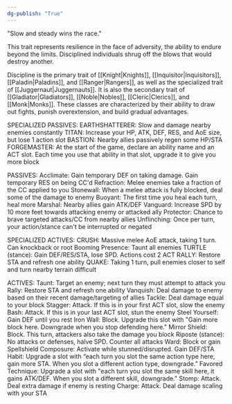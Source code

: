 ```yaml
---
dg-publish: "True"
---
```


"Slow and steady wins the race."

This trait represents resilience in the face of adversity, the ability to endure beyond the limits. Disciplined individuals shrug off the blows that would destroy another.

Discipline is the primary trait of [[Knight|Knights]], [[Inquisitor|Inquisitors]], [[Paladin|Paladins]], and [[Ranger|Rangers]], as well as the specialized trait of [[Juggernaut|Juggernauts]]. It is also the secondary trait of [[Gladiator|Gladiators]], [[Noble|Nobles]], [[Cleric|Clerics]], and [[Monk|Monks]]. These classes are characterized by their ability to draw out fights, punish overextension, and build gradual advantages.

SPECIALIZED PASSIVES:
EARTHSHATTERER: Slow and damage nearby enemies constantly
TITAN: Increase your HP, ATK, DEF, RES, and AoE size, but lose 1 action slot
BASTION: Nearby allies passively regen some HP/STA
FORGEMASTER: At the start of the game, declare an ability name and an ACT slot. Each time you use that ability in that slot, upgrade it to give you more block

PASSIVES:
Acclimate: Gain temporary DEF on taking damage. Gain temporary RES on being CC'd
Refraction: Melee enemies take a fraction of the CC applied to you
Stonewall: When a melee attack is fully blocked, deal some of the damage to enemy
Buoyant: The first time you heal each turn, heal more
Marshal: Nearby allies gain ATK/DEF
Vanguard: Increase SPD by 10 more feet towards attacking enemy or attacked ally
Protector: Chance to brave targeted attacks/CC from nearby allies
Unflinching: Once per turn, your action/stance can't be interrupted or negated

SPECIALIZED ACTIVES:
CRUSH: Massive melee AoE attack, taking 1 turn. Can knockback or root
Booming Presence: Taunt all enemies
TURTLE (stance): Gain DEF/RES/STA, lose SPD. Actions cost 2 ACT
RALLY: Restore STA and refresh one ability
QUAKE: Taking 1 turn, pull enemies closer to self and turn nearby terrain difficult

ACTIVES:
Taunt: Target an enemy; next turn they must attempt to attack you
Rally: Restore STA and refresh one ability
Vanquish: Deal damage to enemy based on their recent damage/targeting of allies
Tackle: Deal damage equal to your block
Stagger: Attack. If this is in your first ACT slot, slow the enemy
Bash: Attack. If this is in your last ACT slot, stun the enemy
Steel Yourself: Gain DEF until you rest
Iron Wall: Block. Upgrade this slot with "Gain more block here. Downgrade when you stop defending here."
Mirror Shield: Block. This turn, attackers also take the damage you block
Riposte (stance): No attacks or defenses, halve SPD. Counter all attacks
Ward: Block or gain Spellshield
Composure: Activate while stunned/disrupted. Gain DEF/STA
Habit: Upgrade a slot with “each turn you slot the same action type here, gain more STA. When you slot a different action type, downgrade.”
Favored Technique: Upgrade a slot with "each turn you slot the same skill here, it gains ATK/DEF. When you slot a different skill, downgrade."
Stomp: Attack. Deal extra damage if enemy is resting
Charge: Attack. Deal damage scaling with your STA